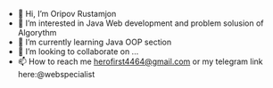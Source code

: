 - 👋 Hi, I’m Oripov Rustamjon
- 👀 I’m interested in Java Web development and problem solusion of Algorythm
- 🌱 I’m currently learning Java OOP section
- 💞️ I’m looking to collaborate on ...
- 📫 How to reach me herofirst4464@gmail.com or my telegram link here:@webspecialist

<!---
lion4464/lion4464 is a ✨ special ✨ repository because its `README.md` (this file) appears on your GitHub profile.
You can click the Preview link to take a look at your changes.
--->

